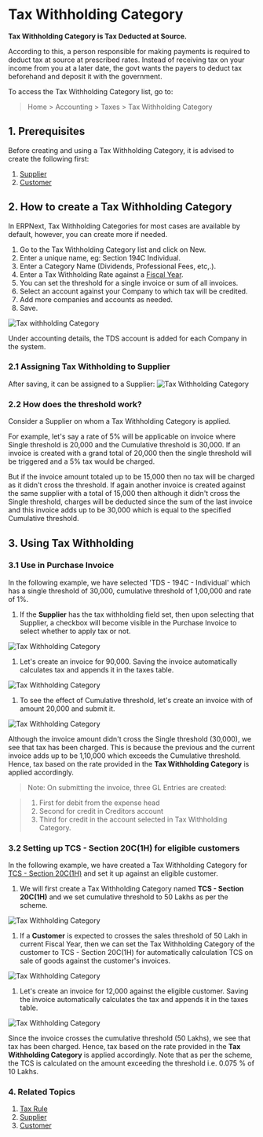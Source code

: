 <!-- add-breadcrumbs -->
# Tax Withholding Category

**Tax Withholding Category is Tax Deducted at Source.**

According to this, a person responsible for making payments is required to deduct tax at source at prescribed rates. Instead of receiving tax on your income from you at a later date, the govt wants the payers to deduct tax beforehand and deposit it with the government.

To access the Tax Withholding Category list, go to:
> Home > Accounting > Taxes > Tax Withholding Category

## 1. Prerequisites
Before creating and using a Tax Withholding Category, it is advised to create the following first:

1. [Supplier](/docs/user/manual/en/buying/supplier)
1. [Customer](/docs/user/manual/en/CRM/customer)

## 2. How to create a Tax Withholding Category
In ERPNext, Tax Withholding Categories for most cases are available by default, however, you can create more if needed.

1. Go to the Tax Withholding Category list and click on New.
1. Enter a unique name, eg: Section 194C Individual.
1. Enter a Category Name (Dividends, Professional Fees, etc,.).
1. Enter a Tax Withholding Rate against a [Fiscal Year](/docs/user/manual/en/accounts/fiscal-year).
1. You can set the threshold for a single invoice or sum of all invoices.
1. Select an account against your Company to which tax will be credited.
1. Add more companies and accounts as needed.
1. Save.

 ![Tax withholding Category](/docs/assets/img/accounts/tax-withholding-category.png)

Under accounting details, the TDS account is added for each Company in the system.

### 2.1 Assigning Tax Withholding to Supplier

After saving, it can be assigned to a Supplier:
<img class="screenshot" alt="Tax Withholding Category" src="{{docs_base_url}}/assets/img/accounts/tax-withholding-category-1.png">

### 2.2 How does the threshold work?
Consider a Supplier on whom a Tax Withholding Category is applied.

For example, let's say a rate of 5% will be applicable on invoice where Single threshold is 20,000 and the Cumulative threshold is 30,000. If an invoice is created with a grand total of 20,000 then the single threshold will be triggered and a 5% tax would be charged.

But if the invoice amount totaled up to be 15,000 then no tax will be charged as it didn't cross the threshold. If again another invoice is created against the same supplier with a total of 15,000 then although it didn't cross the Single threshold, charges will be deducted since the sum of the last invoice and this invoice adds up to be 30,000 which is equal to the specified Cumulative threshold.

## 3. Using Tax Withholding
### 3.1 Use in Purchase Invoice
In the following example, we have selected 'TDS - 194C - Individual' which has a single threshold of 30,000, cumulative threshold of 1,00,000 and rate of 1%.

1. If the **Supplier** has the tax withholding field set, then upon selecting that Supplier, a checkbox will become visible in the Purchase Invoice to select whether to apply tax or not.

 <img class="screenshot" alt="Tax Withholding Category" src="{{docs_base_url}}/assets/img/accounts/tax-withholding-category-2.png">

1. Let's create an invoice for 90,000. Saving the invoice automatically calculates tax and appends it in the taxes table.

 <img class="screenshot" alt="Tax Withholding Category" src="{{docs_base_url}}/assets/img/accounts/tax-withholding-category-6.png">

1. To see the effect of Cumulative threshold, let's create an invoice with of amount 20,000 and submit it. 

 <img class="screenshot" alt="Tax Withholding Category" src="{{docs_base_url}}/assets/img/accounts/tax-withholding-category-8.png">

 Although the invoice amount didn't cross the Single threshold (30,000), we see that tax has been charged. This is because the previous and the current invoice adds up to be 1,10,000 which exceeds the Cumulative threshold. Hence, tax based on the rate provided in the **Tax Withholding Category** is applied accordingly.

> Note: On submitting the invoice, three GL Entries are created:

>1. First for debit from the expense head
>1. Second for credit in Creditors account
>1. Third for credit in the account selected in Tax Withholding Category.

### 3.2 Setting up TCS - Section 20C(1H) for eligible customers
In the following example, we have created a Tax Withholding Category for [TCS - Section 20C(1H)](https://taxguru.in/income-tax/faqs-tcs-sales-goods-section-206c1h.html) and set it up against an eligible customer. 

1. We will first create a Tax Withholding Category named **TCS - Section 20C(1H)** and we set cumulative threshold to 50 Lakhs as per the scheme.

 <img class="screenshot" alt="Tax Withholding Category" src="{{docs_base_url}}/assets/img/accounts/tax-withholding-category-for-tcs.png">

1. If a **Customer** is expected to crosses the sales threshold of 50 Lakh in current Fiscal Year, then we can set the Tax Withholding Category of the customer to TCS - Section 20C(1H) for automatically calculation TCS on sale of goods against the customer's invoices.

 <img class="screenshot" alt="Tax Withholding Category" src="{{docs_base_url}}/assets/img/accounts/tcs-eligible-customer.png">

1. Let's create an invoice for 12,000 against the eligible customer. Saving the invoice automatically calculates the tax and appends it in the taxes table.

 <img class="screenshot" alt="Tax Withholding Category" src="{{docs_base_url}}/assets/img/accounts/tcs-invoice.png">

 Since the invoice crosses the cumulative threshold (50 Lakhs), we see that tax has been charged. Hence, tax based on the rate provided in the **Tax Withholding Category** is applied accordingly. Note that as per the scheme, the TCS is calculated on the amount exceeding the threshold i.e. 0.075 % of 10 Lakhs.

### 4. Related Topics
1. [Tax Rule](/docs/user/manual/en/accounts/tax-rule)
1. [Supplier](/docs/user/manual/en/buying/supplier)
1. [Customer](/docs/user/manual/en/CRM/customer)
